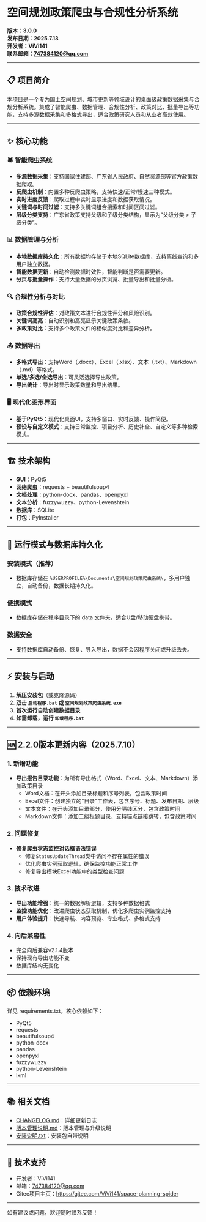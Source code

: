 # 空间规划政策爬虫与合规性分析系统

**版本：3.0.0**  
**发布日期：2025.7.13**  
**开发者：ViVi141**  
**联系邮箱：747384120@qq.com**

---

## 📋 项目简介

本项目是一个专为国土空间规划、城市更新等领域设计的桌面级政策数据采集与合规分析系统。集成了智能爬虫、数据管理、合规性分析、政策对比、批量导出等功能，支持多源数据采集和多格式导出，适合政策研究人员和从业者高效使用。

---

## ✨ 核心功能

### 🕷️ 智能爬虫系统
- **多源数据采集**：支持国家住建部、广东省人民政府、自然资源部等官方政策数据爬取。
- **反爬虫机制**：内置多种反爬虫策略，支持快速/正常/慢速三种模式。
- **实时进度反馈**：爬取过程中实时显示进度和数据获取情况。
- **关键词与时间过滤**：支持多关键词组合搜索和时间区间过滤。
- **层级分类支持**：广东省政策支持父级和子级分类结构，显示为“父级分类 > 子级分类”。

### 📊 数据管理与分析
- **本地数据库持久化**：所有数据均存储于本地SQLite数据库，支持离线查询和多用户独立数据。
- **智能数据更新**：自动检测数据时效性，智能判断是否需要更新。
- **分页与批量操作**：支持大量数据的分页浏览、批量导出和批量分析。

### 🔍 合规性分析与对比
- **政策合规性评估**：对政策文本进行合规性评分和风险识别。
- **关键词高亮**：自动识别和高亮显示关键政策条款。
- **多政策对比**：支持多个政策文件的相似度对比和差异分析。

### 📤 数据导出
- **多格式导出**：支持Word（.docx）、Excel（.xlsx）、文本（.txt）、Markdown（.md）等格式。
- **单选/多选/全选导出**：可灵活选择导出政策。
- **导出统计**：导出时显示政策数量和导出结果。

### 🖥️ 现代化图形界面
- **基于PyQt5**：现代化桌面UI，支持多窗口、实时反馈、操作简便。
- **预设与自定义模式**：支持日常监控、项目分析、历史补全、自定义等多种检索模式。

---

## 🏗️ 技术架构
- **GUI**：PyQt5
- **网络爬虫**：requests + beautifulsoup4
- **文档处理**：python-docx、pandas、openpyxl
- **文本分析**：fuzzywuzzy、python-Levenshtein
- **数据库**：SQLite
- **打包**：PyInstaller

---

## 🚀 运行模式与数据库持久化

### 安装模式（推荐）
- 数据库存储在 `%USERPROFILE%\Documents\空间规划政策爬虫系统\`，多用户独立，自动备份，数据长期持久化。

### 便携模式
- 数据库存储在程序目录下的 data 文件夹，适合U盘/移动硬盘携带。

### 数据安全
- 支持数据库自动备份、恢复、导入导出，数据不会因程序关闭或升级丢失。

---

## ⚡ 安装与启动

1. **解压安装包**（或克隆源码）
2. **双击 `启动程序.bat` 或 `空间规划政策爬虫系统.exe`**
3. **首次运行自动创建数据目录**
4. **如需卸载，运行 `卸载程序.bat`**

---

## 🆕 2.2.0版本更新内容（2025.7.10）

### 1. 新增功能
- **导出报告目录功能**：为所有导出格式（Word、Excel、文本、Markdown）添加政策目录
  - Word文档：在开头添加目录标题和序号列表，包含政策时间
  - Excel文件：创建独立的"目录"工作表，包含序号、标题、发布日期、层级
  - 文本文件：在开头添加目录部分，使用分隔线区分，包含政策时间
  - Markdown文件：添加二级标题目录，支持锚点链接跳转，包含政策时间

### 2. 问题修复
- **修复爬虫状态监控对话框语法错误**
  - 修复`StatusUpdateThread`类中访问不存在属性的错误
  - 优化爬虫实例获取逻辑，确保监控功能正常工作
  - 修复导出模块Excel功能中的类型检查问题

### 3. 技术改进
- **导出功能增强**：统一的数据解析逻辑，支持多种数据格式
- **监控功能优化**：改进爬虫状态获取机制，优化多爬虫实例监控支持
- **用户体验提升**：快速导航、内容预览、专业格式、多格式支持

### 4. 向后兼容性
- 完全向后兼容v2.1.4版本
- 保持现有导出功能不变
- 数据库结构无变化

---

## 📦 依赖环境

详见 requirements.txt，核心依赖如下：
- PyQt5
- requests
- beautifulsoup4
- python-docx
- pandas
- openpyxl
- fuzzywuzzy
- python-Levenshtein
- lxml

---

## 📚 相关文档
- [CHANGELOG.md](CHANGELOG.md)：详细更新日志
- [版本管理说明.md](版本管理说明.md)：版本管理与升级说明
- [安装说明.txt](空间规划政策爬虫系统_安装版/安装说明.txt)：安装包自带说明

---

## 💬 技术支持
- 开发者：ViVi141
- 邮箱：747384120@qq.com
- Gitee项目主页：https://gitee.com/ViVi141/space-planning-spider

---

如有建议或问题，欢迎随时联系反馈！ 